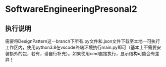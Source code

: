 # SoftwareEngineeringPresonal2

## 执行说明
需要将DesignPattern这一branch下所有.py文件和.json文件下载至本地一可执行工作区内，使用python3.8在vscode终端环境执行main.py即可（基本上不需要安装额外的包，若有，请自行补充）。如果使用cmd直接执行，显示结构可能会有差异！
